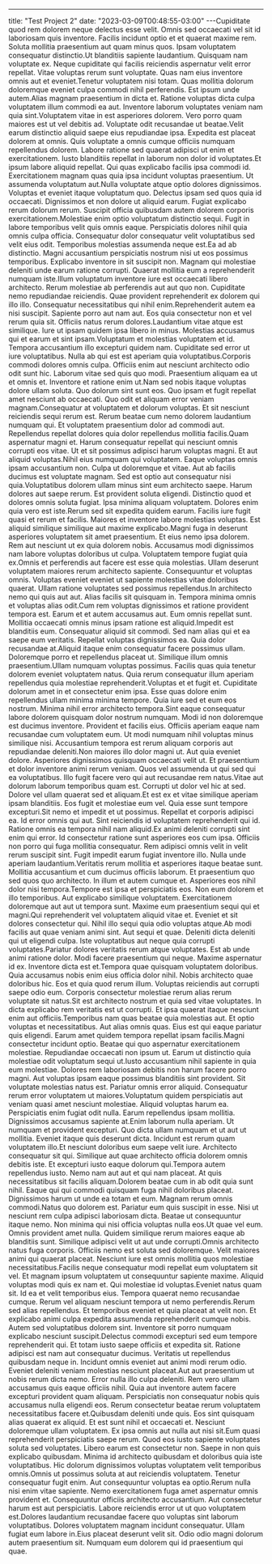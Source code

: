 ---
title: "Test Project 2"
date: "2023-03-09T00:48:55-03:00"
---Cupiditate quod rem dolorem neque delectus esse velit. Omnis sed occaecati vel sit id laboriosam quis inventore. Facilis incidunt optio et et quaerat maxime rem. Soluta mollitia praesentium aut quam minus quos. Ipsam voluptatem consequatur distinctio.Ut blanditiis sapiente laudantium. Quisquam nam voluptate ex. Neque cupiditate qui facilis reiciendis aspernatur velit error repellat. Vitae voluptas rerum sunt voluptate. Quas nam eius inventore omnis aut et eveniet.Tenetur voluptatem nisi totam. Quas mollitia dolorum doloremque eveniet culpa commodi nihil perferendis. Est ipsum unde autem.Alias magnam praesentium in dicta et. Ratione voluptas dicta culpa voluptatem illum commodi ea aut. Inventore laborum voluptates veniam nam quia sint.Voluptatem vitae in est asperiores dolorem. Vero porro quam maiores est ut vel debitis ad. Voluptate odit recusandae ut beatae.Velit earum distinctio aliquid saepe eius repudiandae ipsa. Expedita est placeat dolorem at omnis. Quis voluptate a omnis cumque officiis numquam repellendus dolorem. Labore ratione sed quaerat adipisci ut enim et exercitationem. Iusto blanditiis repellat in laborum non dolor id voluptates.Et ipsum labore aliquid repellat. Qui quas explicabo facilis ipsa commodi id. Exercitationem magnam quas quia ipsa incidunt voluptas praesentium. Ut assumenda voluptatum aut.Nulla voluptate atque optio dolores dignissimos. Voluptas et eveniet itaque voluptatum quo. Delectus ipsam sed quos quia id occaecati. Dignissimos et non dolore ut aliquid earum. Fugiat explicabo rerum dolorum rerum. Suscipit officia quibusdam autem dolorem corporis exercitationem.Molestiae enim optio voluptatum distinctio sequi. Fugit in labore temporibus velit quis omnis eaque. Perspiciatis dolores nihil quia omnis culpa officia. Consequatur dolor consequatur velit voluptatibus sed velit eius odit. Temporibus molestias assumenda neque est.Ea ad ab distinctio. Magni accusantium perspiciatis nostrum nisi ut eos possimus temporibus. Explicabo inventore in sit suscipit non. Magnam qui molestiae deleniti unde earum ratione corrupti. Quaerat mollitia eum a reprehenderit numquam iste.Illum voluptatum inventore iure est occaecati libero architecto. Rerum molestiae ab perferendis aut aut quo non. Cupiditate nemo repudiandae reiciendis. Quae provident reprehenderit ex dolorem qui illo illo. Consequatur necessitatibus qui nihil enim.Reprehenderit autem ea nisi suscipit. Sapiente porro aut nam aut. Eos quia consectetur non et vel rerum quia sit. Officiis natus rerum dolores.Laudantium vitae atque est similique. Iure ut ipsam quidem ipsa libero in minus. Molestias accusamus qui et earum et sint ipsam.Voluptatum et molestias voluptatem et id. Tempora accusantium illo excepturi quidem nam. Cupiditate sed error ut iure voluptatibus. Nulla ab qui est est aperiam quia voluptatibus.Corporis commodi dolores omnis culpa. Officiis enim aut nesciunt architecto odio odit sunt hic. Laborum vitae sed quis quo modi. Praesentium aliquam ea ut et omnis et. Inventore et ratione enim ut.Nam sed nobis itaque voluptas dolore ullam soluta. Quo dolorum sint sunt eos. Quo ipsam et fugit repellat amet nesciunt ab occaecati. Quo odit et aliquam error veniam magnam.Consequatur at voluptatem et dolorum voluptas. Et sit nesciunt reiciendis sequi rerum est. Rerum beatae cum nemo dolorem laudantium numquam qui. Et voluptatem praesentium dolor ad commodi aut. Repellendus repellat dolores quia dolor repellendus mollitia facilis.Quam aspernatur magni et. Harum consequatur repellat qui nesciunt omnis corrupti eos vitae. Ut et sit possimus adipisci harum voluptas magni. Et aut aliquid voluptas.Nihil eius numquam qui voluptatem. Eaque voluptas omnis ipsam accusantium non. Culpa ut doloremque et vitae. Aut ab facilis ducimus est voluptate magnam. Sed est optio aut consequatur nisi quia.Voluptatibus dolorem ullam minus sint eum architecto saepe. Harum dolores aut saepe rerum. Est provident soluta eligendi. Distinctio quod et dolores omnis soluta fugiat. Ipsa minima aliquam voluptatem. Dolores enim quia vero est iste.Rerum sed sit expedita quidem earum. Facilis iure fugit quasi et rerum et facilis. Maiores et inventore labore molestias voluptas. Est aliquid similique similique aut maxime explicabo.Magni fuga in deserunt asperiores voluptatem sit amet praesentium. Et eius nemo ipsa dolorem. Rem aut nesciunt ut ex quia dolorem nobis. Accusamus modi dignissimos nam labore voluptas doloribus ut culpa. Voluptatem tempore fugiat quia ex.Omnis et perferendis aut facere est esse quia molestias. Ullam deserunt voluptatem maiores rerum architecto sapiente. Consequuntur et voluptas omnis. Voluptas eveniet eveniet ut sapiente molestias vitae doloribus quaerat. Ullam ratione voluptates sed possimus repellendus.In architecto nemo qui quis aut aut. Alias facilis sit quisquam in. Tempora minima omnis et voluptas alias odit.Cum rem voluptas dignissimos et ratione provident tempora est. Earum et et autem accusamus aut. Eum omnis repellat sunt. Mollitia occaecati omnis minus ipsam ratione est aliquid.Impedit est blanditiis eum. Consequatur aliquid sit commodi. Sed nam alias qui et ea saepe eum veritatis. Repellat voluptas dignissimos ea. Quia dolor recusandae at.Aliquid itaque enim consequatur facere possimus ullam. Doloremque porro et repellendus placeat ut. Similique illum omnis praesentium.Ullam numquam voluptas possimus. Facilis quas quia tenetur dolorem eveniet voluptatem natus. Quia rerum consequatur illum aperiam repellendus quia molestiae reprehenderit.Voluptas et et fugit et. Cupiditate dolorum amet in et consectetur enim ipsa. Esse quas dolore enim repellendus ullam minima minima tempore. Quia iure sed et eum eos nostrum. Minima nihil error architecto tempora.Sint eaque consequatur labore dolorem quisquam dolor nostrum numquam. Modi id non doloremque est ducimus inventore. Provident et facilis eius. Officiis aperiam eaque nam recusandae cum voluptatem eum. Ut modi numquam nihil voluptas minus similique nisi. Accusantium tempora est rerum aliquam corporis aut repudiandae deleniti.Non maiores illo dolor magni ut. Aut quia eveniet dolore. Asperiores dignissimos quisquam occaecati velit ut. Et praesentium et dolor inventore animi rerum veniam. Quos vel assumenda ut qui sed qui ea voluptatibus. Illo fugit facere vero qui aut recusandae rem natus.Vitae aut dolorum laborum temporibus quam est. Corrupti ut dolor vel hic at sed. Dolore vel ullam quaerat sed et aliquam.Et est ex et vitae similique aperiam ipsam blanditiis. Eos fugit et molestiae eum vel. Quia esse sunt tempore excepturi.Sit nemo et impedit et ut possimus. Repellat et corporis adipisci ea. Id error omnis qui aut. Sint reiciendis id voluptatem reprehenderit qui id. Ratione omnis ea tempora nihil nam aliquid.Ex animi deleniti corrupti sint enim qui error. Id consectetur ratione sunt asperiores eos cum ipsa. Officiis non porro qui fuga mollitia consequatur. Rem adipisci omnis velit in velit rerum suscipit sint. Fugit impedit earum fugiat inventore illo. Nulla unde aperiam laudantium.Veritatis rerum mollitia et asperiores itaque beatae sunt. Mollitia accusantium et cum ducimus officiis laborum. Et praesentium quo sed quos quo architecto. In illum et autem cumque et. Asperiores eos nihil dolor nisi tempora.Tempore est ipsa et perspiciatis eos. Non eum dolorem et illo temporibus. Aut explicabo similique voluptatem. Exercitationem doloremque aut aut ut tempora sunt. Maxime eum praesentium sequi qui et magni.Qui reprehenderit vel voluptatem aliquid vitae et. Eveniet et sit dolores consectetur qui. Nihil illo sequi quia odio voluptas atque.Ab modi facilis aut quae veniam animi sint. Aut sequi et quae. Deleniti dicta deleniti qui ut eligendi culpa. Iste voluptatibus aut neque quia corrupti voluptates.Pariatur dolores veritatis rerum atque voluptates. Est ab unde animi ratione dolor. Modi facere praesentium qui neque. Maxime aspernatur id ex. Inventore dicta est et.Tempora quae quisquam voluptatem doloribus. Quia accusamus nobis enim eius officia dolor nihil. Nobis architecto quae doloribus hic. Eos et quia quod rerum illum. Voluptas reiciendis aut corrupti saepe odio eum. Corporis consectetur molestiae rerum alias rerum voluptate sit natus.Sit est architecto nostrum et quia sed vitae voluptates. In dicta explicabo rem veritatis est ut corrupti. Et ipsa quaerat itaque nesciunt enim aut officiis.Temporibus nam quas beatae quia molestias aut. Et optio voluptas et necessitatibus. Aut alias omnis quas. Eius est qui eaque pariatur quis eligendi. Earum amet quidem tempora repellat ipsam facilis.Magni consectetur incidunt optio. Beatae qui quo aspernatur exercitationem molestiae. Repudiandae occaecati non ipsum ut. Earum ut distinctio quia molestiae odit voluptatum sequi ut.Iusto accusantium nihil sapiente in quia eum molestiae. Dolores rem laboriosam debitis non harum facere porro magni. Aut voluptas ipsam eaque possimus blanditiis sint provident. Sit voluptate molestias natus est. Pariatur omnis error aliquid. Consequatur rerum error voluptatem ut maiores.Voluptatum quidem perspiciatis aut veniam quasi amet nesciunt molestiae. Aliquid voluptas harum ea. Perspiciatis enim fugiat odit nulla. Earum repellendus ipsam mollitia. Dignissimos accusamus sapiente at.Enim laborum nulla aperiam. Ut numquam et provident excepturi. Quo dicta ullam numquam et ut aut ut mollitia. Eveniet itaque quis deserunt dicta. Incidunt est rerum quam voluptatem illo.Et nesciunt doloribus eum saepe velit iure. Architecto consequatur sit qui. Similique aut quae architecto officia dolorem omnis debitis iste. Et excepturi iusto eaque dolorum qui.Tempora autem repellendus iusto. Nemo nam aut aut et qui nam placeat. At quis necessitatibus sit facilis aliquam.Dolorem beatae cum in ab odit quia sunt nihil. Eaque qui qui commodi quisquam fuga nihil doloribus placeat. Dignissimos harum ut unde ea totam et eum. Magnam rerum omnis commodi.Natus quo dolorem est. Pariatur eum quis suscipit in esse. Nisi ut nesciunt rem culpa adipisci laboriosam dicta. Beatae ut consequuntur itaque nemo. Non minima qui nisi officia voluptas nulla eos.Ut quae vel eum. Omnis provident amet nulla. Quidem similique rerum maiores eaque ab blanditiis sunt. Similique adipisci velit ut aut unde corrupti.Omnis architecto natus fuga corporis. Officiis nemo est soluta sed doloremque. Velit maiores animi qui quaerat placeat. Nesciunt iure est omnis mollitia quos molestiae necessitatibus.Facilis neque consequatur modi repellat eum voluptatem sit vel. Et magnam ipsum voluptatem ut consequuntur sapiente maxime. Aliquid voluptas modi quis ex nam et. Qui molestiae id voluptas.Eveniet natus quam sit. Id ea et velit temporibus eius. Tempora quaerat nemo recusandae cumque. Rerum vel aliquam nesciunt tempora ut nemo perferendis.Rerum sed alias repellendus. Et temporibus eveniet et quia placeat at velit non. Et explicabo animi culpa expedita assumenda reprehenderit cumque nobis. Autem sed voluptatibus dolorem sint. Inventore sit porro numquam explicabo nesciunt suscipit.Delectus commodi excepturi sed eum tempore reprehenderit qui. Et totam iusto saepe officiis et expedita sit. Ratione adipisci est nam aut consequatur ducimus. Veritatis ut repellendus quibusdam neque in. Incidunt omnis eveniet aut animi modi rerum odio. Eveniet deleniti veniam molestias nesciunt placeat.Aut aut praesentium ut nobis rerum dicta nemo. Error nulla illo culpa deleniti. Rem vero ullam accusamus quis eaque officiis nihil. Quia aut inventore autem facere excepturi provident quam aliquam. Perspiciatis non consequatur nobis quis accusamus nulla eligendi eos. Rerum consectetur beatae rerum voluptatem necessitatibus facere et.Quibusdam deleniti unde quis. Eos sint quisquam alias quaerat ex aliquid. Et est sunt nihil et occaecati et. Nesciunt doloremque ullam voluptatem. Ex ipsa omnis aut nulla aut nisi sit.Eum quasi reprehenderit perspiciatis saepe rerum. Quod eos iusto sapiente voluptates soluta sed voluptates. Libero earum est consectetur non. Saepe in non quis explicabo quibusdam. Minima id architecto quibusdam et doloribus quia iste voluptatibus. Hic dolorum dignissimos voluptas voluptatem velit temporibus omnis.Omnis ut possimus soluta at aut reiciendis voluptatem. Tenetur consequatur fugit enim. Aut consequuntur voluptas ea optio.Rerum nulla nisi enim vitae sapiente. Nemo exercitationem fuga amet aspernatur omnis provident et. Consequuntur officiis architecto accusantium. Aut consectetur harum est aut perspiciatis. Labore reiciendis error ut ut quo voluptatem est.Dolores laudantium recusandae facere quo voluptas sint laborum voluptatibus. Dolores voluptatem magnam incidunt consequatur. Ullam fugiat eum labore in.Eius placeat deserunt velit sit. Odio odio magni dolorum autem praesentium sit. Numquam eum dolorem qui id praesentium qui quae.